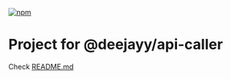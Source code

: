 [![npm](https://img.shields.io/npm/v/@deejayy/api-caller?label=api-caller)](https://www.npmjs.com/package/@deejayy/api-caller)

# Project for @deejayy/api-caller

Check [README.md](./projects/api-caller/README.md)
